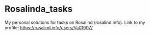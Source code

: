 # Rosalinda_tasks
My personal solutions for tasks on Rosalind (rosalind.info). Link to my profile: https://rosalind.info/users/Va01007/
